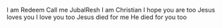 I am Redeem
Call me JubalResh
I am Christian
I hope you are too 
Jesus loves you
I love you too
Jesus died for me
He died for you too
